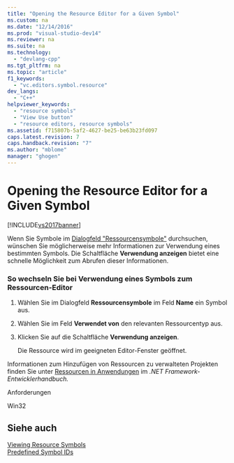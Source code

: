 ```yaml
---
title: "Opening the Resource Editor for a Given Symbol"
ms.custom: na
ms.date: "12/14/2016"
ms.prod: "visual-studio-dev14"
ms.reviewer: na
ms.suite: na
ms.technology: 
  - "devlang-cpp"
ms.tgt_pltfrm: na
ms.topic: "article"
f1_keywords: 
  - "vc.editors.symbol.resource"
dev_langs: 
  - "C++"
helpviewer_keywords: 
  - "resource symbols"
  - "View Use button"
  - "resource editors, resource symbols"
ms.assetid: f715807b-5af2-4627-be25-be63b23fd097
caps.latest.revision: 7
caps.handback.revision: "7"
ms.author: "mblome"
manager: "ghogen"
---
```

# Opening the Resource Editor for a Given Symbol
[!INCLUDE[vs2017banner](../assembler/inline/includes/vs2017banner.md)]

Wenn Sie Symbole im [Dialogfeld "Ressourcensymbole"](../windows/resource-symbols-dialog-box.md) durchsuchen, wünschen Sie möglicherweise mehr Informationen zur Verwendung eines bestimmten Symbols.  Die Schaltfläche **Verwendung anzeigen** bietet eine schnelle Möglichkeit zum Abrufen dieser Informationen.  
  
### So wechseln Sie bei Verwendung eines Symbols zum Ressourcen\-Editor  
  
1.  Wählen Sie im Dialogfeld **Ressourcensymbole** im Feld **Name** ein Symbol aus.  
  
2.  Wählen Sie im Feld **Verwendet von** den relevanten Ressourcentyp aus.  
  
3.  Klicken Sie auf die Schaltfläche **Verwendung anzeigen**.  
  
     Die Ressource wird im geeigneten Editor\-Fenster geöffnet.  
  
 Informationen zum Hinzufügen von Ressourcen zu verwalteten Projekten finden Sie unter [Ressourcen in Anwendungen](../Topic/Resources%20in%20Desktop%20Apps.md) im *.NET Framework\-Entwicklerhandbuch.*  
  
 Anforderungen  
  
 Win32  
  
## Siehe auch  
 [Viewing Resource Symbols](../windows/viewing-resource-symbols.md)   
 [Predefined Symbol IDs](../windows/predefined-symbol-ids.md)